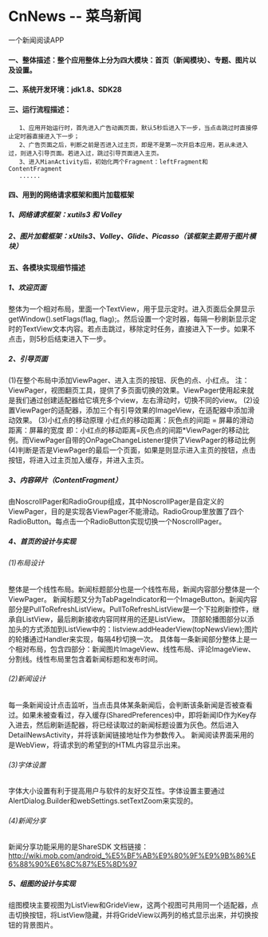 # CnNews -- 菜鸟新闻
一个新闻阅读APP
#### 一、整体描述：整个应用整体上分为四大模块：首页（新闻模块）、专题、图片以及设置。
#### 二、系统开发环境：jdk1.8、SDK28
#### 三、运行流程描述：
       1、应用开始运行时，首先进入广告动画页面，默认5秒后进入下一步，当点击跳过时直接停止定时器直接进入下一步；
       2、广告页面之后，判断之前是否进入过主页，即是不是第一次开启本应用，若从未进入过，则进入引导页面。若进入过，跳过引导页面进入主页。
       3、进入MianActivity后，初始化两个Fragment：leftFragment和ContentFragment
       ......
       
#### 四、用到的网络请求框架和图片加载框架
##### 1、网络请求框架：xutils3 和 Volley
##### 2、图片加载框架：xUtils3、Volley、Glide、Picasso（该框架主要用于图片模块）

#### 五、各模块实现细节描述

##### 1、欢迎页面
整体为一个相对布局，里面一个TextView，用于显示定时。进入页面后全屏显示getWindow().setFlags(flag, flag);。然后设置一个定时器，每隔一秒刷新显示定时的TextView文本内容。若点击跳过，移除定时任务，直接进入下一步。如果不点击，则5秒后结束进入下一步。

##### 2、引导页面
(1)在整个布局中添加ViewPager、进入主页的按钮、灰色的点、小红点。
注：ViewPager，视图翻页工具，提供了多页面切换的效果。ViewPager使用起来就是我们通过创建适配器给它填充多个view，左右滑动时，切换不同的view。
(2)设置ViewPager的适配器，添加三个有引导效果的ImageView，在适配器中添加滑动效果。
(3)小红点的移动原理
小红点的移动距离：灰色点的间距 = 屏幕的滑动距离：屏幕的宽度
即：小红点的移动距离=灰色点的间距*ViewPager的移动比例。而ViewPager自带的OnPageChangeListener提供了ViewPager的移动比例
(4)判断是否是ViewPager的最后一个页面，如果是则显示进入主页的按钮，点击按钮，将进入过主页加入缓存，并进入主页。

##### 3、内容碎片（ContentFragment）     
由NoscrollPager和RadioGroup组成，其中NoscrollPager是自定义的ViewPager，目的是实现各ViewPager不能滑动。RadioGroup里放置了四个RadioButton。每点击一个RadioButton实现切换一个NoscrollPager。

##### 4、首页的设计与实现
###### (1)布局设计
整体是一个线性布局。新闻标题部分也是一个线性布局，新闻内容部分整体是一个ViewPager。
新闻标题又分为TabPageIndicator和一个ImageButton。新闻内容部分是PullToRefreshListView。PullToRefreshListView是一个下拉刷新控件，继承自ListView，最后刷新接收内容同样用的还是ListView。
顶部轮播图部分以添加头的方式添加到ListView中的：listview.addHeaderView(topNewsView);图片的轮播通过Handler来实现，每隔4秒切换一次。
具体每一条新闻部分整体上是一个相对布局，包含四部分：新闻图片ImageView、线性布局、评论ImageView、分割线。线性布局里包含着新闻标题和发布时间。

###### (2)新闻设计
每一条新闻设计点击监听，当点击具体某条新闻后，会判断该条新闻是否被查看过。如果未被查看过，存入缓存(SharedPreferences)中，即将新闻ID作为Key存入进去，然后刷新适配器，将已经读取过的新闻标题设置为灰色。然后进入DetailNewsActivity，并将该新闻链接地址作为参数传入。
新闻阅读界面采用的是WebView，将请求到的希望到的HTML内容显示出来。

###### (3)字体设置
字体大小设置有利于提高用户与软件的友好交互性。字体设置主要通过AlertDialog.Builder和webSettings.setTextZoom来实现的。
###### (4)新闻分享
新闻分享功能采用的是ShareSDK
文档链接：http://wiki.mob.com/android_%E5%BF%AB%E9%80%9F%E9%9B%86%E6%88%90%E6%8C%87%E5%8D%97

##### 5、组图的设计与实现

组图模块主要视图为ListView和GrideView，这两个视图可共用同一个适配器，点击切换按钮，将ListView隐藏，并将GrideView以两列的格式显示出来，并切换按钮的背景图片。



       
       
